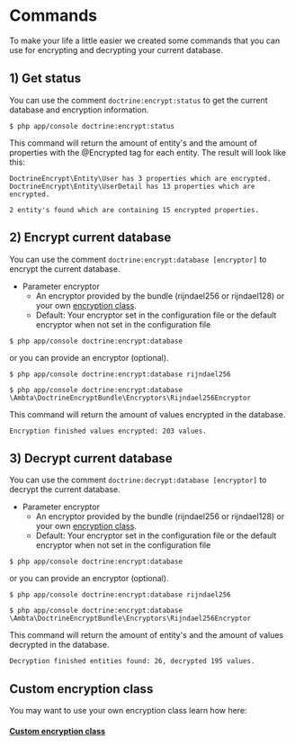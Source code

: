 # Commands

To make your life a little easier we created some commands that you can use for encrypting and decrypting your current database.

## 1) Get status

You can use the comment `doctrine:encrypt:status` to get the current database and encryption information.

```
$ php app/console doctrine:encrypt:status
```

This command will return the amount of entity's and the amount of properties with the @Encrypted tag for each entity.
The result will look like this:

```
DoctrineEncrypt\Entity\User has 3 properties which are encrypted.
DoctrineEncrypt\Entity\UserDetail has 13 properties which are encrypted.

2 entity's found which are containing 15 encrypted properties.
```

## 2) Encrypt current database

You can use the comment `doctrine:encrypt:database [encryptor]` to encrypt the current database.

* Parameter encryptor
    * An encryptor provided by the bundle (rijndael256 or rijndael128) or your own [encryption class](https://github.com/ambta/DoctrineEncryptBundle/blob/master/Resources/doc/custom_encryptor.md).
    * Default: Your encryptor set in the configuration file or the default encryptor when not set in the configuration file

```
$ php app/console doctrine:encrypt:database
```

or you can provide an encryptor (optional).

```
$ php app/console doctrine:encrypt:database rijndael256
```

```
$ php app/console doctrine:encrypt:database \Ambta\DoctrineEncryptBundle\Encryptors\Rijndael256Encryptor
```

This command will return the amount of values encrypted in the database.

```
Encryption finished values encrypted: 203 values.
```


## 3) Decrypt current database

You can use the comment `doctrine:decrypt:database [encryptor]` to decrypt the current database.

* Parameter encryptor
    * An encryptor provided by the bundle (rijndael256 or rijndael128) or your own [encryption class](https://github.com/ambta/DoctrineEncryptBundle/blob/master/Resources/doc/custom_encryptor.md).
    * Default: Your encryptor set in the configuration file or the default encryptor when not set in the configuration file

```
$ php app/console doctrine:encrypt:database
```

or you can provide an encryptor (optional).

```
$ php app/console doctrine:encrypt:database rijndael256
```

```
$ php app/console doctrine:encrypt:database \Ambta\DoctrineEncryptBundle\Encryptors\Rijndael256Encryptor
```

This command will return the amount of entity's and the amount of values decrypted in the database.

```
Decryption finished entities found: 26, decrypted 195 values.
```

## Custom encryption class

You may want to use your own encryption class learn how here:

#### [Custom encryption class](https://github.com/ambta/DoctrineEncryptBundle/blob/master/Resources/doc/custom_encryptor.md)